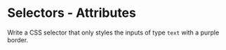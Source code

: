 # Selectors - Attributes

Write a CSS selector that only styles the inputs of type `text` with a purple border.